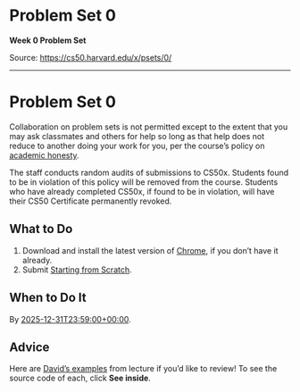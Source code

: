 # Problem Set 0

**Week 0 Problem Set**

Source: https://cs50.harvard.edu/x/psets/0/

---

# Problem Set 0

Collaboration on problem sets is not permitted except to the extent that you may ask classmates and others for help so long as that help does not reduce to another doing your work for you, per the course’s policy on [academic honesty](../../syllabus/#academic-honesty).

The staff conducts random audits of submissions to CS50x. Students found to be in violation of this policy will be removed from the course. Students who have already completed CS50x, if found to be in violation, will have their CS50 Certificate permanently revoked.

## What to Do

1. Download and install the latest version of [Chrome](https://www.google.com/chrome/), if you don’t have it already.
2. Submit [Starting from Scratch](scratch/).

## When to Do It

By [2025-12-31T23:59:00+00:00](https://time.cs50.io/20251231T235900Z).

## Advice

Here are [David’s examples](https://scratch.mit.edu/studios/30233348/) from lecture if you’d like to review! To see the source code of each, click **See inside**.